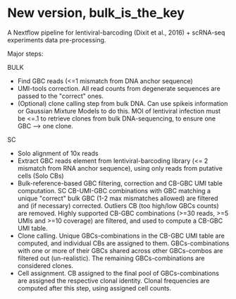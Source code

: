 # New version, bulk_is_the_key

A Nextflow pipeline for lentiviral-barcoding (Dixit et al., 2016) + scRNA-seq experiments data pre-processing.

Major steps:

BULK

- Find GBC reads (<=1 mismatch from DNA anchor sequence)
- UMI-tools correction. All read counts from degenerate sequences are passed to the "correct" ones.
- (Optional) clone calling step from bulk DNA. Can use spikeis information or Gaussian Mixture Models to do this.
  MOI of lentiviral infection must be <=.1 to retrieve clones from bulk DNA-sequencing, to ensure one GBC --> one clone. 

SC

- Solo alignment of 10x reads
- Extract GBC reads element from lentiviral-barcoding library (<= 2 mismatch from RNA anchor sequence), using only reads from putative cells (Solo CBs)
- Bulk-reference-based GBC filtering, correction and CB-GBC UMI table computation. SC CB-UMI-GBC combinations with GBC matching 
  a unique "correct" bulk GBC (1-2 max mismatches allowed) are filtered and (if necessary) corrected. Outliers CB 
  (too high/low GBCs counts) are removed. Highly supported CB-GBC combinations (>=30 reads, >=5 UMIs and >=10 coverage) are filtered, 
  and used to compute a CB-GBC UMI table. 
- Clone calling. Unique GBCs-combinations in the CB-GBC UMI table are computed, and individual CBs are assigned to them. GBCs-combinations with one or
  more of their GBCs shared across other GBCs-combos are filtered out (un-realistic). The remaining GBCs-combinations are considered clones.
- Cell assignment. CB assigned to the final pool of GBCs-combinations are assigned the respective clonal identity. Clonal frequencies are computed
  after this step, using assigned cell counts.     
